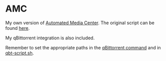 # AMC

My own version of [Automated Media Center](https://www.filebot.net/forums/viewtopic.php?t=215). The original script can be found [here](https://github.com/filebot/scripts/blob/master/amc.groovy).

My qBittorrent integration is also included.

Remember to set the appropriate paths in the [qBittorrent command](./qbt-command.md) and in [qbt-script.sh](./qbt-script.sh).